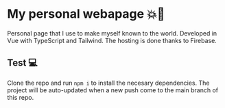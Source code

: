 # My personal webapage 💥🚀

Personal page that I use to make myself known to the world. Developed in Vue with TypeScript and Tailwind. The hosting is done thanks to Firebase.

## Test 💻

Clone the repo and run `npm i` to install the necesary dependencies. The project will be auto-updated when a new push come to the main branch of this repo.
